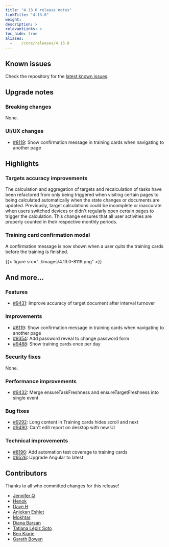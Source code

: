 ```yaml
---
title: "4.13.0 release notes"
linkTitle: "4.13.0"
weight:
description: >
relevantLinks: >
toc_hide: true
aliases:
  -    /core/releases/4.13.0
---
```


## Known issues

Check the repository for the [latest known issues](https://github.com/medic/cht-core/issues?q=is%3Aissue+label%3A%22Affects%3A+4.13.0%22).

## Upgrade notes

### Breaking changes

None.

### UI/UX changes

- [#8119](https://github.com/medic/cht-core/issues/8119): Show confirmation message in training cards when navigating to another page


## Highlights

### Targets accuracy improvements

The calculation and aggregation of targets and recalculation of tasks have been refactored from only being triggered when visiting certain pages to being calculated automatically when the state changes or documents are updated. Previously, target calculations could be incomplete or inaccurate when users switched devices or didn't regularly open certain pages to trigger the calculation. This change ensures that all user activities are properly counted in their respective monthly periods.

### Training card confirmation modal

A confirmation message is now shown when a user quits the training cards before the training is finished.

{{< figure src="../images/4.13.0-8119.png" >}}

## And more...

### Features

- [#9431](https://github.com/medic/cht-core/issues/9431): Improve accuracy of target document after interval turnover

### Improvements

- [#8119](https://github.com/medic/cht-core/issues/8119): Show confirmation message in training cards when navigating to another page
- [#9354](https://github.com/medic/cht-core/issues/9354): Add password reveal to change password form
- [#9488](https://github.com/medic/cht-core/issues/9488): Show training cards once per day

### Security fixes

None.

### Performance improvements

- [#9432](https://github.com/medic/cht-core/issues/9432): Merge ensureTaskFreshness and  ensureTargetFreshness into single event

### Bug fixes

- [#9292](https://github.com/medic/cht-core/issues/9292): Long content in Training cards hides scroll and next
- [#9490](https://github.com/medic/cht-core/issues/9490): Can't edit report on desktop with new UI

### Technical improvements

- [#8196](https://github.com/medic/cht-core/issues/8196): Add automation test coverage to training cards
- [#9526](https://github.com/medic/cht-core/issues/9526): Upgrade Angular to latest



## Contributors

Thanks to all who committed changes for this release!

- [Jennifer Q](https://github.com/latin-panda)
- [Henok](https://github.com/henokgetachew)
- [Dave H](https://github.com/fenedara)
- [Aniekan Eshiet](https://github.com/kapelo)
- [Mokhtar](https://github.com/m5r)
- [Diana Barsan](https://github.com/dianabarsan)
- [Tatiana Lépiz Soto](https://github.com/tatilepizs)
- [Ben Kiarie](https://github.com/Benmuiruri)
- [Gareth Bowen](https://github.com/garethbowen)

